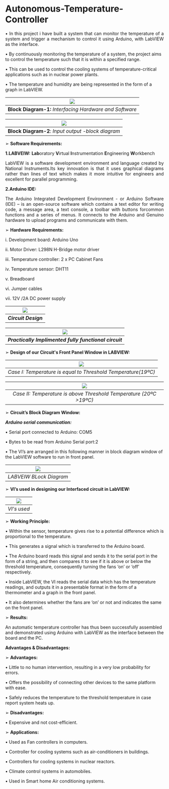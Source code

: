# Autonomous-Temperature-Controller
<p align="justify">
• In this project i have built a system that can monitor the temperature of a system and trigger a mechanism to control it using Arduino, with LabVIEW as the interface.

• By continuously monitoring the temperature of a system, the project aims to control the temperature such that it is within a specified range.

• This can be used to control the cooling systems of temperature-critical applications such as in nuclear power plants. 

• The temperature and humidity are being represented in the form of a graph in LabVIEW.
</p>
<!---  **Block Diagram-1**: *Interfacing Hardware and Software*-->

| ![](Images/image1.JPG) | 
|:--:| 
| **Block Diagram-1:** *Interfacing Hardware and Software* |

<!--![Block Diagram-1: Interfacing Hardware and Software](Images/image1.JPG)-->


| ![](Images/image2.JPG) | 
|:--:| 
| **Block Diagram-2**: *Input output -block diagram* |


➢ **Software Requirements:**

**1.LABVEIW:** **Lab**oratory **V**irtual **I**nstrumentation **E**ngineering **W**orkbench

<p align="justify">
LabVIEW is a software development environment and language created by National Instruments.Its key innovation is that it uses graphical diagrams rather than lines of text which makes it more intuitive for engineers and excellent for parallel programming.
</p>

**2.Arduino IDE:**

<p align="justify">
The Arduino Integrated Development Environment - or Arduino Software (IDE) – is an open-source software which contains a text editor for writing code, a message area, a text console, a toolbar with buttons forcommon functions and a series of menus. It connects to the Arduino and Genuino hardware to upload programs and communicate with them. 
</p>


➢ **Hardware Requirements:**
 
i. Development board: Arduino Uno

ii. Motor Driver: L298N H-Bridge motor driver

iii. Temperature controller: 2 x PC Cabinet Fans

iv. Temperature sensor: DHT11

v. Breadboard

vi. Jumper cables

vii. 12V /2A DC power supply



| ![](Images/image3.JPG) | 
|:--:| 
|  ***Circuit Design*** |



| ![](Images/image4.JPG) |
| :--: |
| ***Practically Implimented fully functional circuit*** |


➢ **Design of our Circuit's Front Panel Window in LABVIEW:**

| ![](Images/image6.JPG) |
| :--: |
| *Case I: Temperature is equal to Threshold Temperature(19ºC)* |


| ![](Images/image7.JPG) |
| :--: |
| *Case II: Temperature is above Threshold Temperature (20ºC >19ºC)* |

➢ **Circuit’s Block Diagram Window:**

***Arduino serial communication:***

<p align="justify">
• Serial port connected to Arduino: COM5

• Bytes to be read from Arduino Serial port:2

• The VI’s are arranged in this following manner in block diagram window of the LabVIEW software to run in front panel.
</p>

| ![](Images/image5.JPG) |
| :--: |
| *LABVEIW BLock Diagram* |


➢ **VI’s used in designing our Interfaced circuit in LabVIEW:**

| ![](Images/image8.JPG) |
| :--: |
| *VI's used* |

➢ **Working Principle:**

<p align="justify">
• Within the sensor, temperature gives rise to a potential difference which is proportional to the temperature.

• This generates a signal which is transferred to the Arduino board. 

• The Arduino board reads this signal and sends it to the serial port in the form of a string, and then compares it to see if it is above or below the threshold temperature, consequently turning the fans ‘on’ or ‘off’ respectively.

• Inside LabVIEW, the VI reads the serial data which has the temperature readings, and outputs it in a presentable format in the form of a thermometer and a graph in the front panel. 

• It also determines whether the fans are ‘on’ or not and indicates the same on the front panel.
</p>

➢ **Results:**

An automatic temperature controller has thus been successfully assembled and demonstrated using Arduino with LabVIEW as the interface between the board and the PC.


**Advantages & Disadvantages:**

➢ **Advantages:**

• Little to no human intervention, resulting in a very low probability for errors.

• Offers the possibility of connecting other devices to the same platform with ease.

• Safely reduces the temperature to the threshold temperature in case report system heats up.

➢ **Disadvantages:**

• Expensive and not cost-efficient.



➢ **Applications:**

• Used as Fan controllers in computers.

• Controller for cooling systems such as air-conditioners in buildings.

• Controllers for cooling systems in nuclear reactors.

• Climate control systems in automobiles.

• Used in Smart home Air conditioning systems.

